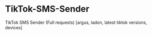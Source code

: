 # TikTok-SMS-Sender
TikTok SMS Sender (Full requests) [argus, ladon, latest tiktok versions, devices]
